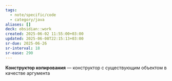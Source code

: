 ```yaml
---
tags:
  - note/specific/code
  - category/java
aliases: []
deck: obsidian::work
created: 2025-06-02 11:55:00+03:00
updated: 2025-06-08T22:15:13+03:00
sr-due: 2025-06-26
sr-interval: 18
sr-ease: 290
---
```


**Конструктор копирования**
—
конструктор с существующим объектом в качестве аргумента

